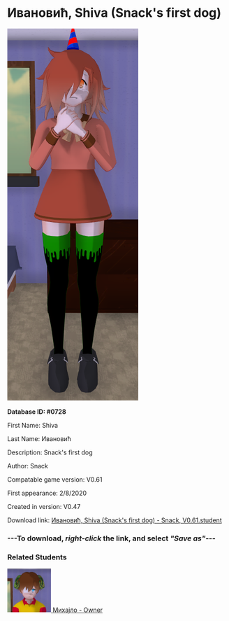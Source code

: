 # Ивановић, Shiva (Snack's first dog)

<img src="../../Files/Images/Ивановић, Shiva (Snack's first dog).png" title="Ивановић, Shiva (Snack's first dog) - Snack, V0.61">

**Database ID: #0728**

First Name: Shiva

Last Name: Ивановић

Description: Snack's first dog

Author: Snack

Compatable game version: V0.61

First appearance: 2/8/2020

Created in version: V0.47

Download link: <a href="https://raw.githubusercontent.com/Arbiter1223/Daigaku-Gurashi-Custom-Students/master/Files/Student%20Files/Ивановић%2C%20Shiva%20(Snack's%20first%20dog)%20-%20Snack%2C%20V0.61.student">Ивановић, Shiva (Snack's first dog) - Snack, V0.61.student</a>

### ---**To download, _right-click_ the link, and select _"Save as"_**---

### Related Students

<a href="Ивановић, Михајло (Snack's self insert).md"><img src="../../Files/Thumbs/Ивановић, Михајло (Snack's self insert).png" height="100" width="100" title="Ивановић, Михајло (Snack's self insert) - Snack, V0.61"></a><a href="Ивановић, Михајло (Snack's self insert).md"> Михајло - Owner</a>

